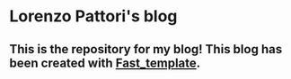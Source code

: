 # Lorenzo Pattori's blog

This is the repository for my blog! This blog has been created with [Fast_template](https://www.fast.ai/2020/01/20/blog_overview/).
---
